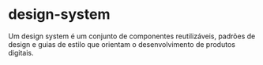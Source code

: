 # design-system
Um design system é um conjunto de componentes reutilizáveis, padrões de design e guias de estilo que orientam o desenvolvimento de produtos digitais. 
